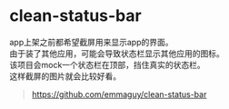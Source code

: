 clean-status-bar
=======
app上架之前都希望截屏用来显示app的界面。  
由于装了其他应用，可能会导致状态栏显示其他应用的图标。  
该项目会mock一个状态栏在顶部，挡住真实的状态栏。  
这样截屏的图片就会比较好看。

> https://github.com/emmaguy/clean-status-bar